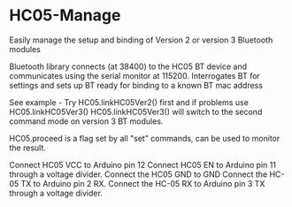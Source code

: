 # HC05-Manage
Easily manage the setup and binding of Version 2 or version 3 Bluetooth modules

  Bluetooth library connects (at 38400) to the HC05 BT device
  and communicates using the serial monitor at 115200.
  Interrogates BT for settings and sets up BT ready for binding to a known BT mac address
  
  See example - Try HC05.linkHC05Ver2() first and if problems use HC05.linkHC05Ver3()
  HC05.linkHC05Ver3() will switch to the second command mode on version 3 BT modules.

  HC05.proceed is a flag set by all "set" commands, can be used to monitor the result.
 
  Connect HC05 VCC to Arduino pin 12
  Connect HC05 EN to Arduino pin 11 through a voltage divider. 
  Connect the HC05 GND to GND
  Connect the HC-05 TX to Arduino pin 2 RX. 
  Connect the HC-05 RX to Arduino pin 3 TX through a voltage divider.
  
